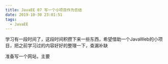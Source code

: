 ```yaml
---
title: JavaEE 07 写一个小项目作为总结
date: 2019-10-30 23:01:51
tags:
  - JavaEE
---
```

学习有一段时间了，这段时间积攒下来一些东西，希望借助一个JavaWeb的小项目，把之前学习过的内容好好的整理一下，查漏补缺
<!--more-->

准备写一个网站，主要
